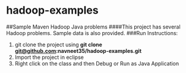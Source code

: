 # hadoop-examples
##Sample Maven Hadoop Java problems
####This project has several Hadoop problems. Sample data is also provided.
###Run Instructions: 
1. git clone the project using **git clone git@github.com:navneet35/hadoop-examples.git**
2. Import the project in eclipse
3. Right click on the class and then Debug or Run as Java Application

